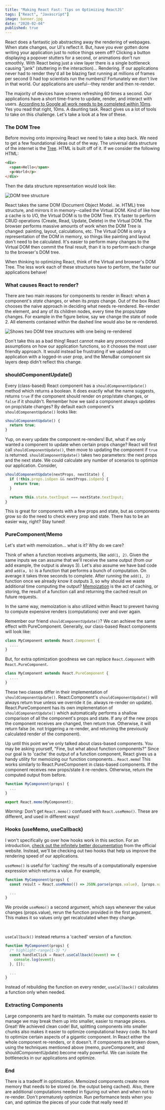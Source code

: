 ```yaml
---
title: "Making React Fast: Tips on Optimizing ReactJS"
tags: ["React", "Javascript"]
image: banner.jpg
date: "2020-02-04"
published: true
---
```


React does a fantastic job abstracting away the rendering of webpages. When state changes, our UI's reflect it. But, have you ever gotten done writing your application just to notice things seem off? Clicking a button displaying a popover stutters for a second, or animations don't run smoothly.
With React being just a view layer there is a single bottleneck causing "jank" (stuttering in the interaction)... Rendering. If our applications never had to render they'd all be blazing fast running at millions of frames per second (I had top scientists run the numbers)!
Fortunately we don't live in that world. Our applications are useful--they render and then re-render.

The majority of devices have screens refreshing 60 times a second. Our applications have a short time-frame to update, render, and interact with users. [According to Google all work needs to be completed within 10ms](https://developers.google.com/web/fundamentals/performance/rendering/). Yes you read that right, 10ms. A daunting task. React gives us a lot of tools to take on this challenge. Let's take a look at a few of these.

### The DOM Tree

Before moving onto improving React we need to take a step back. We need to get a few foundational ideas out of the way. The universal data structure of the internet is the [Tree](https://en.wikipedia.org/wiki/Tree_%28data_structure%29). HTML is built off of it.
If we consider the following HTML:

```html
<div>
  <span>Hello</span>
  <p>World</p>
</div>
```

Then the data structure representation would look like:

![DOM tree structure](making-react-fast/html-diagram.svg)

React takes the same DOM (Document Object Model.. ie. HTML) tree structure, and mirrors it in memory--called the Virtual DOM. Kind of like how a cache is to I/O, the Virtual DOM is to the DOM Tree. It's faster to perform CRUD operations (Create, Read, Update, Delete) in the Virtual DOM. The browser performs massive amounts of work when the DOM Tree is changed: painting, layout, calculations, etc. The Virtual DOM is only a representation of the DOM in memory, so things like painting and layout don't need to be calculated. It's easier to perform many changes to the Virtual DOM then commit the final result, than it is to perform each change to the browser's DOM tree.

When thinking to optimizing React, think of the Virtual and browser's DOM Tree. The less work each of these structures have to perform, the faster our applications behave!

### What causes React to render?

There are two main reasons for components to render in React: when a component's _state_ changes, or when its _props_ change. Out of the box React chooses the naive approach in deciding what needs re-rendered. Re-render the element, and any of its children nodes, every time the props/state changes. For example in the figure below, say we change the state of node 2. All elements contained within the dashed line would also be re-rendered.

![Shows two DOM tree structures with one being re-rendered](making-react-fast/react-rendering.svg)

Don't take this as a bad thing! React cannot make any preconceived assumptions on how our application functions, so it chooses the most user friendly approach. It would instead be frustrating if we updated our application with a logged-in user prop, and the MenuBar component six layers deep didn't reflect this change.

### shouldComponentUpdate()

Every (class-based) React component has a `shouldComponentUpdate()` method which returns a boolean. It does exactly what the name suggests, returns `true` if the component should render on prop/state changes, or `false` if it shouldn't. Remember how we said a component always updates on prop/state changes? By default each component's `shouldComponentUpdate()` looks like:

```js
shouldComponentUpdate() {
  return true;
}
```

Yup, on every update the component re-renders! But, what if we only wanted a component to update when certain props change? React will first call `shouldComponentUpdate()`, then move to updating the component if `true` is returned. `shouldComponentUpdate()` takes two parameters: the next props and the next state. We could calculate any number of scenarios to optimize our application. Consider,

```js
shouldComponentUpdate(nextProps, nextState) {
  if (!this.props.isOpen && nextProps.isOpen) {
    return true;
  }

  return this.state.textInput === nextState.textInput;
}
```

This is great for components with a few props and state, but as components grow so do the need to check every prop and state. There has to be an easier way, right? Stay tuned!

### PureComponent/Memo

Let's start with memoization... what is it? Why do we care?

Think of when a function receives arguments, like `add(1, 2)`. Given the same inputs we can assume that we'll receive the same output (from our add example, the output is always 3). Let's also assume we have bad code and `add(a, b)` is a function that performs a bunch of computation. On average it takes three seconds to complete. After running the `add(1, 2)` function once we already know it outputs 3, so why should we waste additional time computing the output? [Memoization](https://en.wikipedia.org/wiki/Memoization) is the act of caching, or storing, the result of a function call and returning the cached result on future requests.

In the same way, memoization is also utilized within React to prevent having to compute expensive renders (computations) over and over again.

Remember our friend `shouldComponentUpdate()`? We can achieve the same effect with PureComponent. Generally, our class-based React components will look like:

```js
class MyComponent extends React.Component {
  ....
}
```

But, for extra optimization goodness we can replace `React.Component` with `React.PureComponent`.

```js
class MyComponent extends React.PureComponent {
  ....
}
```

These two classes differ in their implementation of `shouldComponentUpdate()`. React.Component's `shouldComponentUpdate()` will always return true unless we override it (ie. always re-render on update). React.PureComponent has its own implementation of `shouldComponentUpdate()` which automatically performs a shallow comparison of all the component's props and state. If any of the new props the component receives are changed, then return true. Otherwise, it will return false (ie. not triggering a re-render, and returning the previously calculated render of the component).

Up until this point we've only talked about class-based components. You may be asking yourself, "Fine, but what about function components?" Since our goal is to 'cache' the output of a function component, React gives us a handy utility for memoizing our function components... `React.memo`! This works similarly to React.PureComponent in class-based components. If the component receives new props/state it re-renders. Otherwise, return the computed output from before.

```js
function MyComponent(props) {
  ...
}

export React.memo(MyComponent);
```

_Warning:_ Don't get `React.memo()` confused with `React.useMemo()`. These are different, and used in different ways!

### Hooks (useMemo, useCallback)

I won't specifically go over how hooks work in this section. For an introduction, [check out the infinitely better documentation](https://react.dev/learn#using-hooks) from the official website. Instead, we'll be checking out two hooks that help us improve the rendering speed of our applications.

`useMemo()` is useful for 'caching' the results of a computationally expensive expression which returns a value. For example,

```js
function MyComponent(props) {
  const result = React.useMemo(() => JSON.parse(props.value), [props.value]); // highlight-line

  ...
}
```

We provide `useMemo()` a second argument, which says whenever the value changes (props.value), rerun the function provided in the first argument. This makes it so values only get recalculated when they change.

<br />

`useCallback()` instead returns a 'cached' version of a function.

```js
function MyComponent(props) {
  /* highlight-range{1-3} */
  const handleClick = React.useCallback((event) => {
    console.log(event);
  }, []);

  ...
}
```

Instead of rebuilding the function on every render, `useCallback()` calculates a function only when needed.

### Extracting Components

Large components are hard to maintain. To make our components easier to manage we may break them up into smaller, easier to manage pieces. Great! We achieved clean code! But, splitting components into smaller chunks also makes it easier to optimize computational heavy code. Its hard to optimize certain aspects of a gigantic component. In React either the whole component re-renders, or it doesn't. If components are broken down, using the techniques mentioned above (memo, pureComponent, and shouldComponentUpdate) become really powerful. We can isolate the bottlenecks in our applications and optimize.

### End

There is a tradeoff in optimization. Memoized components create more memory that needs to be stored (ie. the output being cached). Also, there are additional computations needed in figuring out when and when not to re-render. Don't prematurely optimize. Run performance tests when you can, and optimize the pieces of your code that really need it!
